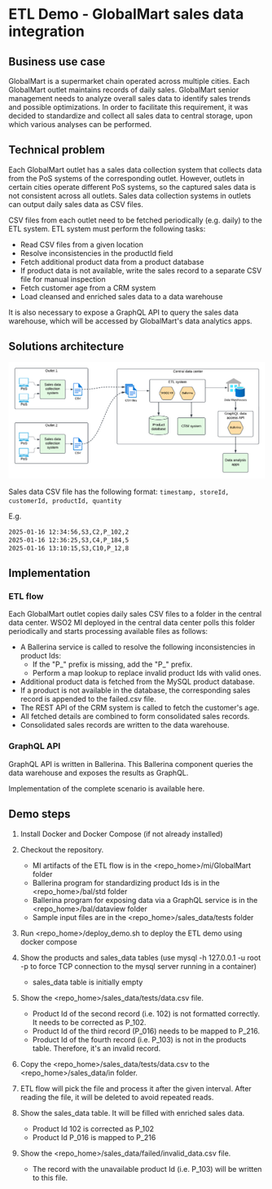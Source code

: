 # ETL Demo - GlobalMart sales data integration

## Business use case

GlobalMart is a supermarket chain operated across multiple cities. Each GlobalMart outlet maintains records of daily sales. GlobalMart senior management needs to analyze overall sales data to identify sales trends and possible optimizations. In order to facilitate this requirement, it was decided to standardize and collect all sales data to central storage, upon which various analyses can be performed.

## Technical problem

Each GlobalMart outlet has a sales data collection system that collects data from the PoS systems of the corresponding outlet. However, outlets in certain cities operate different PoS systems, so the captured sales data is not consistent across all outlets. Sales data collection systems in outlets can output daily sales data as CSV files.

CSV files from each outlet need to be fetched periodically (e.g. daily) to the ETL system. ETL system must perform the following tasks:

- Read CSV files from a given location
- Resolve inconsistencies in the productId field
- Fetch additional product data from a product database
- If product data is not available, write the sales record to a separate CSV file for manual inspection
- Fetch customer age from a CRM system
- Load cleansed and enriched sales data to a data warehouse

It is also necessary to expose a GraphQL API to query the sales data warehouse, which will be accessed by GlobalMart's data analytics apps.

## Solutions architecture

![SA](images/sa.png)

Sales data CSV file has the following format:
`timestamp, storeId, customerId, productId, quantity`

E.g.
```
2025-01-16 12:34:56,S3,C2,P_102,2
2025-01-16 12:36:25,S3,C4,P_184,5
2025-01-16 13:10:15,S3,C10,P_12,8
```

## Implementation

### ETL flow

Each GlobalMart outlet copies daily sales CSV files to a folder in the central data center. 
WSO2 MI deployed in the central data center polls this folder periodically and starts processing available files as follows:

- A Ballerina service is called to resolve the following inconsistencies in product Ids:
    - If the "P_" prefix is missing, add the "P_" prefix.
    - Perform a map lookup to replace invalid product Ids with valid ones.
- Additional product data is fetched from the MySQL product database.
- If a product is not available in the database, the corresponding sales record is appended to the failed.csv file.
- The REST API of the CRM system is called to fetch the customer's age.
- All fetched details are combined to form consolidated sales records.
- Consolidated sales records are written to the data warehouse.

### GraphQL API
GraphQL API is written in Ballerina. This Ballerina component queries the data warehouse and exposes the results as GraphQL.

Implementation of the complete scenario is available here.

## Demo steps

1. Install Docker and Docker Compose (if not already installed)

2. Checkout the repository.
    - MI artifacts of the ETL flow is in the <repo_home>/mi/GlobalMart folder
    - Ballerina program for standardizing product Ids is in the <repo_home>/bal/std folder
    - Ballerina program for exposing data via a GraphQL service is in the <repo_home>/bal/dataview folder
    - Sample input files are in the <repo_home>/sales_data/tests folder

3. Run <repo_home>/deploy_demo.sh to deploy the ETL demo using docker compose

4. Show the products and sales_data tables (use mysql -h 127.0.0.1 -u root -p to force TCP connection to the mysql server running in a container)
    - sales_data table is initially empty

5. Show the <repo_home>/sales_data/tests/data.csv file.
    - Product Id of the second record (i.e. 102) is not formatted correctly. It needs to be corrected as P_102.
    - Product Id of the third record (P_016) needs to be mapped to P_216.
    - Product Id of the fourth record (i.e. P_103) is not in the products table. Therefore, it's an invalid record.

6. Copy the <repo_home>/sales_data/tests/data.csv to the <repo_home>/sales_data/in folder.

7. ETL flow will pick the file and process it after the given interval. After reading the file, it will be deleted to avoid repeated reads.

8. Show the sales_data table. It will be filled with enriched sales data.
    - Product Id 102 is corrected as P_102
    - Product Id P_016 is mapped to P_216

9. Show the <repo_home>/sales_data/failed/invalid_data.csv file.
    - The record with the unavailable product Id (i.e. P_103) will be written to this file. 
